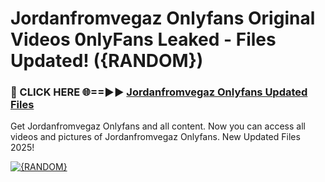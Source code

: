# Jordanfromvegaz Onlyfans Original Videos 0nlyFans Leaked - Files Updated! ({RANDOM})

<h3>🔴 CLICK HERE 🌐==►► <a href="https://betterlinks.top/A2PfLJ" rel="nofollow">Jordanfromvegaz Onlyfans Updated Files</a></h3>

Get Jordanfromvegaz Onlyfans and all content. Now you can access all videos and pictures of Jordanfromvegaz Onlyfans. New Updated Files 2025!

[![{RANDOM}](https://i.imgur.com/ppqm5kG.gif)](https://betterlinks.top/A2PfLJ)
